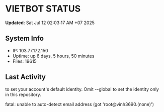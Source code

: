 # VIETBOT STATUS
**Updated**: Sat Jul 12 02:03:17 AM +07 2025

## System Info
- IP: 103.77.172.150
- Uptime: up 6 days, 5 hours, 50 minutes
- Files: 19615

## Last Activity

to set your account's default identity.
Omit --global to set the identity only in this repository.

fatal: unable to auto-detect email address (got 'root@vinh3690.(none)')
